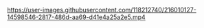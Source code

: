 

https://user-images.githubusercontent.com/118212740/216010127-14598546-2817-486d-aa69-d41e4a25a2e5.mp4

